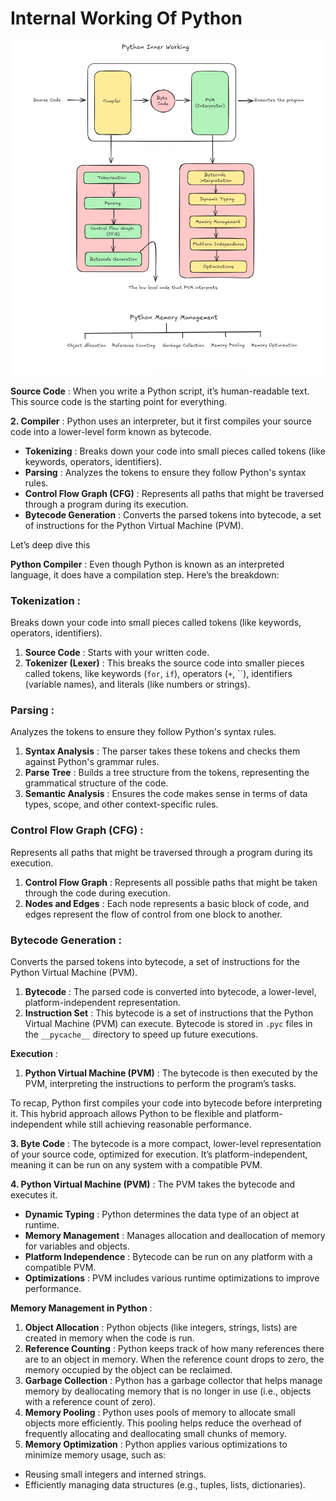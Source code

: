 # Internal Working Of Python

![1729342662948](image/Internal_working_of_python/1729342662948.jpg)


 **Source Code** : When you write a Python script, it’s human-readable text. This source code is the starting point for everything.

 **2. Compiler** : Python uses an interpreter, but it first compiles your source code into a lower-level form known as bytecode.

* **Tokenizing** : Breaks down your code into small pieces called tokens (like keywords, operators, identifiers).
* **Parsing** : Analyzes the tokens to ensure they follow Python's syntax rules.
* **Control Flow Graph (CFG)** : Represents all paths that might be traversed through a program during its execution.
* **Bytecode Generation** : Converts the parsed tokens into bytecode, a set of instructions for the Python Virtual Machine (PVM).

Let’s deep dive this

 **Python Compiler** : Even though Python is known as an interpreted language, it does have a compilation step. Here’s the breakdown:

### **Tokenization** :

Breaks down your code into small pieces called tokens (like keywords, operators, identifiers).

1. **Source Code** : Starts with your written code.
2. **Tokenizer (Lexer)** : This breaks the source code into smaller pieces called tokens, like keywords (`for`, `if`), operators (`+`, ``), identifiers (variable names), and literals (like numbers or strings).

### **Parsing** :

Analyzes the tokens to ensure they follow Python's syntax rules.

1. **Syntax Analysis** : The parser takes these tokens and checks them against Python's grammar rules.
2. **Parse Tree** : Builds a tree structure from the tokens, representing the grammatical structure of the code.
3. **Semantic Analysis** : Ensures the code makes sense in terms of data types, scope, and other context-specific rules.

### **Control Flow Graph (CFG)** :

Represents all paths that might be traversed through a program during its execution.

1. **Control Flow Graph** : Represents all possible paths that might be taken through the code during execution.
2. **Nodes and Edges** : Each node represents a basic block of code, and edges represent the flow of control from one block to another.

### **Bytecode Generation** :

Converts the parsed tokens into bytecode, a set of instructions for the Python Virtual Machine (PVM).

1. **Bytecode** : The parsed code is converted into bytecode, a lower-level, platform-independent representation.
2. **Instruction Set** : This bytecode is a set of instructions that the Python Virtual Machine (PVM) can execute. Bytecode is stored in `.pyc` files in the `__pycache__` directory to speed up future executions.

 **Execution** :

1. **Python Virtual Machine (PVM)** : The bytecode is then executed by the PVM, interpreting the instructions to perform the program’s tasks.

To recap, Python first compiles your code into bytecode before interpreting it. This hybrid approach allows Python to be flexible and platform-independent while still achieving reasonable performance.

 **3. Byte Code** : The bytecode is a more compact, lower-level representation of your source code, optimized for execution. It’s platform-independent, meaning it can be run on any system with a compatible PVM.

 **4. Python Virtual Machine (PVM)** : The PVM takes the bytecode and executes it.

* **Dynamic Typing** : Python determines the data type of an object at runtime.
* **Memory Management** : Manages allocation and deallocation of memory for variables and objects.
* **Platform Independence** : Bytecode can be run on any platform with a compatible PVM.
* **Optimizations** : PVM includes various runtime optimizations to improve performance.

 **Memory Management in Python** :

1. **Object Allocation** : Python objects (like integers, strings, lists) are created in memory when the code is run.
2. **Reference Counting** : Python keeps track of how many references there are to an object in memory. When the reference count drops to zero, the memory occupied by the object can be reclaimed.
3. **Garbage Collection** : Python has a garbage collector that helps manage memory by deallocating memory that is no longer in use (i.e., objects with a reference count of zero).
4. **Memory Pooling** : Python uses pools of memory to allocate small objects more efficiently. This pooling helps reduce the overhead of frequently allocating and deallocating small chunks of memory.
5. **Memory Optimization** : Python applies various optimizations to minimize memory usage, such as:

* Reusing small integers and interned strings.
* Efficiently managing data structures (e.g., tuples, lists, dictionaries).
